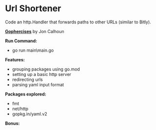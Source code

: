 # Url Shortener

Code an http.Handler that forwards paths to other URLs (similar to Bitly).

**[Gophercises](https://courses.calhoun.io/courses/cor_gophercises)**  by Jon Calhoun

**Run Command:**

- go run main\main.go

**Features:**

- grouping packages using go.mod
- setting up a basic http server
- redirecting urls
- parsing yaml input format

**Packages explored:**

- fmt
- net/http
- gopkg.in/yaml.v2

**Bonus:**
